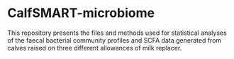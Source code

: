 # CalfSMART-microbiome
This repository presents the files and methods used for statistical analyses of the faecal bacterial community profiles and SCFA data generated from calves raised on three different allowances of milk replacer.
